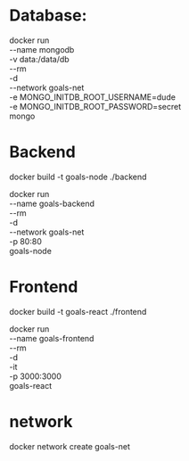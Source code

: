 
# Database:

docker run \
    --name mongodb \
    -v data:/data/db \
    --rm \
    -d \
    --network goals-net \
    -e MONGO_INITDB_ROOT_USERNAME=dude \
    -e MONGO_INITDB_ROOT_PASSWORD=secret \
    mongo

# Backend
docker build -t goals-node ./backend

docker run \
    --name goals-backend \
    --rm \
    -d \
    --network goals-net \
    -p 80:80 \
    goals-node

# Frontend
docker build -t goals-react ./frontend

docker run \
    --name goals-frontend \
    --rm \
    -d \
    -it \
    -p 3000:3000 \
    goals-react

# network
docker network create goals-net